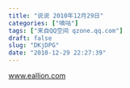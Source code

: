 ```yaml
---
title: "说说 2010年12月29日"
categories: ["嘀咕"]
tags: ["来自QQ空间 qzone.qq.com"]
draft: false
slug: "DKjDPG"
date: "2010-12-29 22:27:39"
---
```


www.eallion.com
